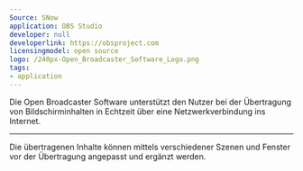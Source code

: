 ```yaml
---
Source: SNow
application: OBS Studio
developer: null
developerlink: https://obsproject.com
licensingmodel: open source
logo: /240px-Open_Broadcaster_Software_Logo.png
tags:
- application
---
```

Die Open Broadcaster Software unterstützt den Nutzer bei der Übertragung von Bildschirminhalten in Echtzeit über eine Netzwerkverbindung ins Internet. 


---

Die übertragenen Inhalte können mittels verschiedener Szenen und Fenster vor der Übertragung angepasst und ergänzt werden.
